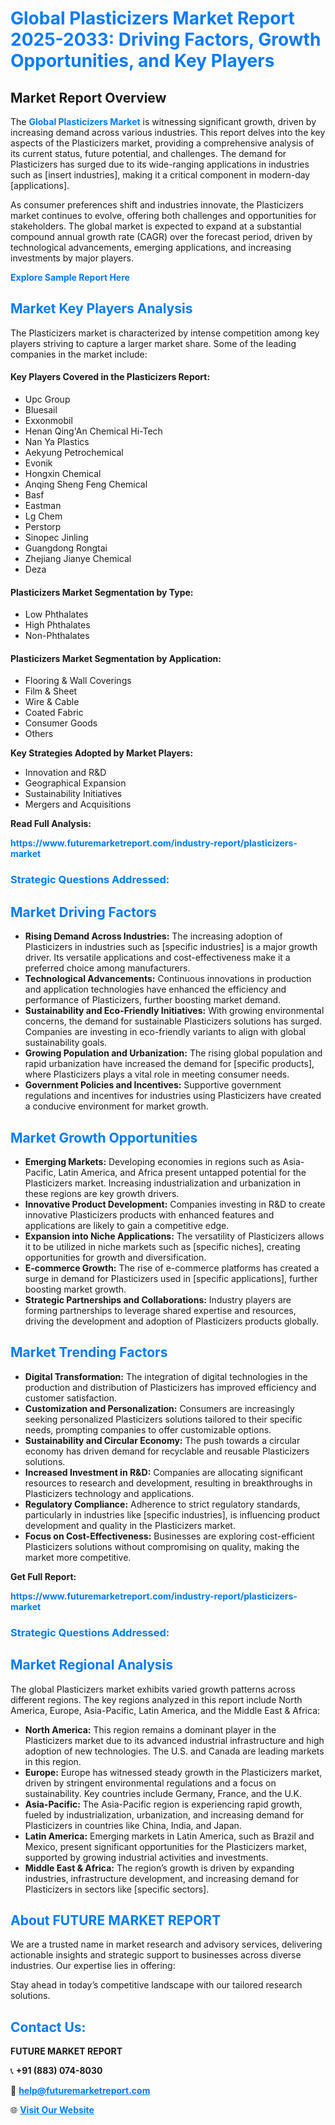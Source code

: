 <h1 style="color: #007BFF;">Global Plasticizers Market Report 2025-2033: Driving Factors, Growth Opportunities, and Key Players</h1>

<section id="overview">
<h2>Market Report Overview</h2>
<p>The <a href="https://www.futuremarketreport.com/industry-report/plasticizers-market" style="color: #007BFF; text-decoration: none;"><strong>Global Plasticizers Market</strong></a> is witnessing significant growth, driven by increasing demand across various industries. This report delves into the key aspects of the Plasticizers market, providing a comprehensive analysis of its current status, future potential, and challenges. The demand for Plasticizers has surged due to its wide-ranging applications in industries such as [insert industries], making it a critical component in modern-day [applications].</p>
<p>As consumer preferences shift and industries innovate, the Plasticizers market continues to evolve, offering both challenges and opportunities for stakeholders. The global market is expected to expand at a substantial compound annual growth rate (CAGR) over the forecast period, driven by technological advancements, emerging applications, and increasing investments by major players.</p>
</section>

<section id="overview">
<p><a href="https://www.futuremarketreport.com/request-sample/reportId=30826" style="color: #007BFF; text-decoration: none;"><strong>Explore Sample Report Here</strong></a></p>
</section>

<section id="key-players">
<h2 style="color: #007BFF;">Market Key Players Analysis</h2>
<p>The Plasticizers market is characterized by intense competition among key players striving to capture a larger market share. Some of the leading companies in the market include:</p>
<h4>Key Players Covered in the Plasticizers Report:</h4>
<ul><li>Upc Group</li><li>Bluesail</li><li>Exxonmobil</li><li>Henan Qing&#039;An Chemical Hi-Tech</li><li>Nan Ya Plastics</li><li>Aekyung Petrochemical</li><li>Evonik</li><li>Hongxin Chemical</li><li>Anqing Sheng Feng Chemical</li><li>Basf</li><li>Eastman</li><li>Lg Chem</li><li>Perstorp</li><li>Sinopec Jinling</li><li>Guangdong Rongtai</li><li>Zhejiang Jianye Chemical</li><li>Deza</li></ul>
<h4>Plasticizers Market Segmentation by Type:</h4>
<ul><li>Low Phthalates</li><li>High Phthalates</li><li>Non-Phthalates</li></ul>

<h4>Plasticizers Market Segmentation by Application:</h4>
<ul><li>Flooring &amp; Wall Coverings</li><li>Film &amp; Sheet</li><li>Wire &amp; Cable</li><li>Coated Fabric</li><li>Consumer Goods</li><li>Others</li></ul>
<p><strong>Key Strategies Adopted by Market Players:</strong></p>
<ul>
<li>Innovation and R&D</li>
<li>Geographical Expansion</li>
<li>Sustainability Initiatives</li>
<li>Mergers and Acquisitions</li>
</ul>
</section>

<section>
<p><strong>Read Full Analysis: </strong></p><a href="https://www.futuremarketreport.com/industry-report/plasticizers-market" style="color: #007BFF; text-decoration: none;"><strong>https://www.futuremarketreport.com/industry-report/plasticizers-market</strong></a>
<h3 style="color: #007BFF;">Strategic Questions Addressed:</h3>
</section>

<section id="driving-factors">
<h2 style="color: #007BFF;">Market Driving Factors</h2>
<ul>
<li><strong>Rising Demand Across Industries:</strong> The increasing adoption of Plasticizers in industries such as [specific industries] is a major growth driver. Its versatile applications and cost-effectiveness make it a preferred choice among manufacturers.</li>
<li><strong>Technological Advancements:</strong> Continuous innovations in production and application technologies have enhanced the efficiency and performance of Plasticizers, further boosting market demand.</li>
<li><strong>Sustainability and Eco-Friendly Initiatives:</strong> With growing environmental concerns, the demand for sustainable Plasticizers solutions has surged. Companies are investing in eco-friendly variants to align with global sustainability goals.</li>
<li><strong>Growing Population and Urbanization:</strong> The rising global population and rapid urbanization have increased the demand for [specific products], where Plasticizers plays a vital role in meeting consumer needs.</li>
<li><strong>Government Policies and Incentives:</strong> Supportive government regulations and incentives for industries using Plasticizers have created a conducive environment for market growth.</li>
</ul>
</section>

<section id="growth-opportunities">
<h2 style="color: #007BFF;">Market Growth Opportunities</h2>
<ul>
<li><strong>Emerging Markets:</strong> Developing economies in regions such as Asia-Pacific, Latin America, and Africa present untapped potential for the Plasticizers market. Increasing industrialization and urbanization in these regions are key growth drivers.</li>
<li><strong>Innovative Product Development:</strong> Companies investing in R&D to create innovative Plasticizers products with enhanced features and applications are likely to gain a competitive edge.</li>
<li><strong>Expansion into Niche Applications:</strong> The versatility of Plasticizers allows it to be utilized in niche markets such as [specific niches], creating opportunities for growth and diversification.</li>
<li><strong>E-commerce Growth:</strong> The rise of e-commerce platforms has created a surge in demand for Plasticizers used in [specific applications], further boosting market growth.</li>
<li><strong>Strategic Partnerships and Collaborations:</strong> Industry players are forming partnerships to leverage shared expertise and resources, driving the development and adoption of Plasticizers products globally.</li>
</ul>
</section>

<section id="trending-factors">
<h2 style="color: #007BFF;">Market Trending Factors</h2>
<ul>
<li><strong>Digital Transformation:</strong> The integration of digital technologies in the production and distribution of Plasticizers has improved efficiency and customer satisfaction.</li>
<li><strong>Customization and Personalization:</strong> Consumers are increasingly seeking personalized Plasticizers solutions tailored to their specific needs, prompting companies to offer customizable options.</li>
<li><strong>Sustainability and Circular Economy:</strong> The push towards a circular economy has driven demand for recyclable and reusable Plasticizers solutions.</li>
<li><strong>Increased Investment in R&D:</strong> Companies are allocating significant resources to research and development, resulting in breakthroughs in Plasticizers technology and applications.</li>
<li><strong>Regulatory Compliance:</strong> Adherence to strict regulatory standards, particularly in industries like [specific industries], is influencing product development and quality in the Plasticizers market.</li>
<li><strong>Focus on Cost-Effectiveness:</strong> Businesses are exploring cost-efficient Plasticizers solutions without compromising on quality, making the market more competitive.</li>
</ul>
</section>

<section>
<p><strong>Get Full Report: </strong></p><a href="https://www.futuremarketreport.com/industry-report/plasticizers-market" style="color: #007BFF; text-decoration: none;"><strong>https://www.futuremarketreport.com/industry-report/plasticizers-market</strong></a>
<h3 style="color: #007BFF;">Strategic Questions Addressed:</h3>
</section>


<section id="regional-analysis">
<h2 style="color: #007BFF;">Market Regional Analysis</h2>
<p>The global Plasticizers market exhibits varied growth patterns across different regions. The key regions analyzed in this report include North America, Europe, Asia-Pacific, Latin America, and the Middle East & Africa:</p>
<ul>
<li><strong>North America:</strong> This region remains a dominant player in the Plasticizers market due to its advanced industrial infrastructure and high adoption of new technologies. The U.S. and Canada are leading markets in this region.</li>
<li><strong>Europe:</strong> Europe has witnessed steady growth in the Plasticizers market, driven by stringent environmental regulations and a focus on sustainability. Key countries include Germany, France, and the U.K.</li>
<li><strong>Asia-Pacific:</strong> The Asia-Pacific region is experiencing rapid growth, fueled by industrialization, urbanization, and increasing demand for Plasticizers in countries like China, India, and Japan.</li>
<li><strong>Latin America:</strong> Emerging markets in Latin America, such as Brazil and Mexico, present significant opportunities for the Plasticizers market, supported by growing industrial activities and investments.</li>
<li><strong>Middle East & Africa:</strong> The region’s growth is driven by expanding industries, infrastructure development, and increasing demand for Plasticizers in sectors like [specific sectors].</li>
</ul>
</section>

<footer>
<h2 style="color: #007BFF;">About FUTURE MARKET REPORT</h2>
<p>We are a trusted name in market research and advisory services, delivering actionable insights and strategic support to businesses across diverse industries. Our expertise lies in offering:</p>

<p>Stay ahead in today’s competitive landscape with our tailored research solutions.</p>

<h2 style="color: #007BFF;">Contact Us:</h2>
<p><strong>FUTURE MARKET REPORT</strong></p>
<p>📞 <strong>+91 (883) 074-8030</strong></p>
<p>📧 <strong><a href="mailto:help@futuremarketreport.com" style="color: #007BFF;">help@futuremarketreport.com</a></strong></p>
<p>🌐 <strong><a href="https://www.futuremarketreport.com/" style="color: #007BFF;">Visit Our Website</a></strong></p>
</footer>